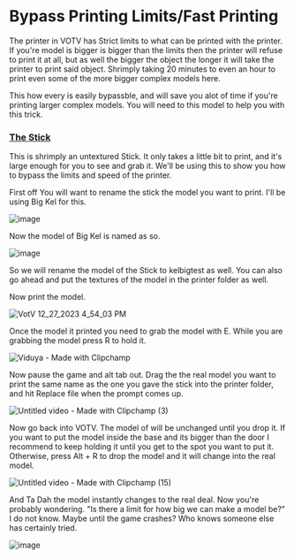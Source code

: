 # Bypass Printing Limits/Fast Printing

The printer in VOTV has Strict limits to what can be printed with the printer. If you're model is bigger is bigger than the limits then the printer will refuse to print it at all, but as well the bigger the object the longer it will take the printer to print said object. Shrimply taking 20 minutes to even an hour to print even some of the more bigger complex models here.

This how every is easily bypassble, and will save you alot of time if you're printing larger complex models. You will need to this model to help you with this trick.

### [The Stick](https://github.com/madrod228/voicesoftheprinter/raw/main/The%20Archive/Bypass-Speedprint/Stick.rar)

This is shrimply an untextured Stick. It only takes a little bit to print, and it's large enough for you to see and grab it. We'll be using this to show you how to bypass the limits and speed of the printer.

First off You will want to rename the stick the model you want to print. I'll be using Big Kel for this.

![image](https://github.com/madrod228/voicesoftheprinter/assets/9602000/071e4785-98f5-4bc0-a80b-5a84ff85892f)

Now the model of Big Kel is named as so.

![image](https://github.com/madrod228/voicesoftheprinter/assets/9602000/3ad2af3d-d791-45a1-9ecf-bbceb8065a15)

So we will rename the model of the Stick to kelbigtest as well. You can also go ahead and put the textures of the model in the printer folder as well.

Now print the model.

![VotV   12_27_2023 4_54_03 PM](https://github.com/madrod228/voicesoftheprinter/assets/9602000/7d579c56-9c63-49c4-85cd-ec71db271005)

Once the model it printed you need to grab the model with E. While you are grabbing the model press R to hold it.

![Viduya - Made with Clipchamp](https://github.com/madrod228/voicesoftheprinter/assets/9602000/8a751b90-aaba-465d-8782-59f445014ca3)

Now pause the game and alt tab out. Drag the the real model you want to print the same name as the one you gave the stick into the printer folder, and hit Replace file when the prompt comes up.

![Untitled video - Made with Clipchamp (3)](https://github.com/madrod228/voicesoftheprinter/assets/9602000/3714bc7a-9b7e-41c7-9145-25adbf80af0c)

Now go back into VOTV. The model of will be unchanged until you drop it. If you want to put the model inside the base and its bigger than the door I recommend to keep holding it until you get to the spot you want to put it. Otherwise, press Alt + R to drop the model and it will change into the real model.

![Untitled video - Made with Clipchamp (15)](https://github.com/madrod228/voicesoftheprinter/assets/9602000/5076016a-123a-4517-9645-87c2df946d1a)

And Ta Dah the model instantly changes to the real deal. Now you're probably wondering. "Is there a limit for how big we can make a model be?" I do not know. Maybe until the game crashes? Who knows someone else has certainly tried.

![image](https://github.com/madrod228/voicesoftheprinter/assets/9602000/aa43a6e8-a215-46cf-8b1a-9a72c354c468)
